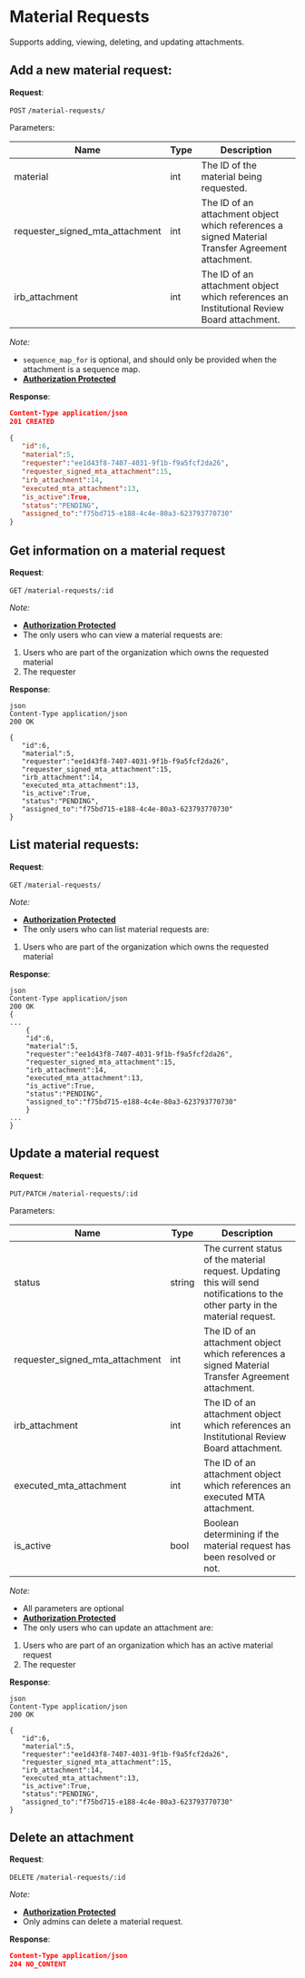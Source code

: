 # Material Requests
Supports adding, viewing, deleting, and updating attachments.

## Add a new material request:

**Request**:

`POST` `/material-requests/`

Parameters:

Name                           | Type   | Description
-------------------------------|--------|---
material                       | int    | The ID of the material being requested.
requester_signed_mta_attachment| int    | The ID of an attachment object which references a signed Material Transfer Agreement attachment.
irb_attachment                 | int    | The ID of an attachment object which references an Institutional Review Board attachment.


*Note:*

- `sequence_map_for` is optional, and should only be provided when the attachment is a sequence map.
- **[Authorization Protected](authentication.md)**

**Response**:

```json
Content-Type application/json
201 CREATED

{
   "id":6,
   "material":5,
   "requester":"ee1d43f8-7407-4031-9f1b-f9a5fcf2da26",
   "requester_signed_mta_attachment":15,
   "irb_attachment":14,
   "executed_mta_attachment":13,
   "is_active":True,
   "status":"PENDING",
   "assigned_to":"f75bd715-e188-4c4e-80a3-623793770730"
}
```

## Get information on a material request

**Request**:

`GET` `/material-requests/:id`

*Note:*

- **[Authorization Protected](authentication.md)**
- The only users who can view a material requests are:
1. Users who are part of the organization which owns the requested material
2. The requester

**Response**:

```
json
Content-Type application/json
200 OK

{
   "id":6,
   "material":5,
   "requester":"ee1d43f8-7407-4031-9f1b-f9a5fcf2da26",
   "requester_signed_mta_attachment":15,
   "irb_attachment":14,
   "executed_mta_attachment":13,
   "is_active":True,
   "status":"PENDING",
   "assigned_to":"f75bd715-e188-4c4e-80a3-623793770730"
}
```

## List material requests:

**Request**:

`GET` `/material-requests/`

*Note:*

- **[Authorization Protected](authentication.md)**
- The only users who can list material requests are:
1. Users who are part of the organization which owns the requested material

**Response**:

```
json
Content-Type application/json
200 OK
{
...
    {
    "id":6,
    "material":5,
    "requester":"ee1d43f8-7407-4031-9f1b-f9a5fcf2da26",
    "requester_signed_mta_attachment":15,
    "irb_attachment":14,
    "executed_mta_attachment":13,
    "is_active":True,
    "status":"PENDING",
    "assigned_to":"f75bd715-e188-4c4e-80a3-623793770730"
    }
...
}
```

## Update a material request

**Request**:

`PUT/PATCH` `/material-requests/:id`

Parameters:

Name                           | Type   | Description
-------------------------------|--------|---
status                         | string | The current status of the material request. Updating this will send notifications to the other party in the material request.
requester_signed_mta_attachment| int    | The ID of an attachment object which references a signed Material Transfer Agreement attachment.
irb_attachment                 | int    | The ID of an attachment object which references an Institutional Review Board attachment.
executed_mta_attachment        | int    | The ID of an attachment object which references an executed MTA attachment.
is_active                      | bool   | Boolean determining if the material request has been resolved or not.

*Note:*

- All parameters are optional
- **[Authorization Protected](authentication.md)**
- The only users who can update an attachment are:
1. Users who are part of an organization which has an active material request
2. The requester

**Response**:

```
json
Content-Type application/json
200 OK

{
   "id":6,
   "material":5,
   "requester":"ee1d43f8-7407-4031-9f1b-f9a5fcf2da26",
   "requester_signed_mta_attachment":15,
   "irb_attachment":14,
   "executed_mta_attachment":13,
   "is_active":True,
   "status":"PENDING",
   "assigned_to":"f75bd715-e188-4c4e-80a3-623793770730"
}
```

## Delete an attachment

**Request**:

`DELETE` `/material-requests/:id`

*Note:*

- **[Authorization Protected](authentication.md)**
- Only admins can delete a material request.

**Response**:

```json
Content-Type application/json
204 NO_CONTENT
```
